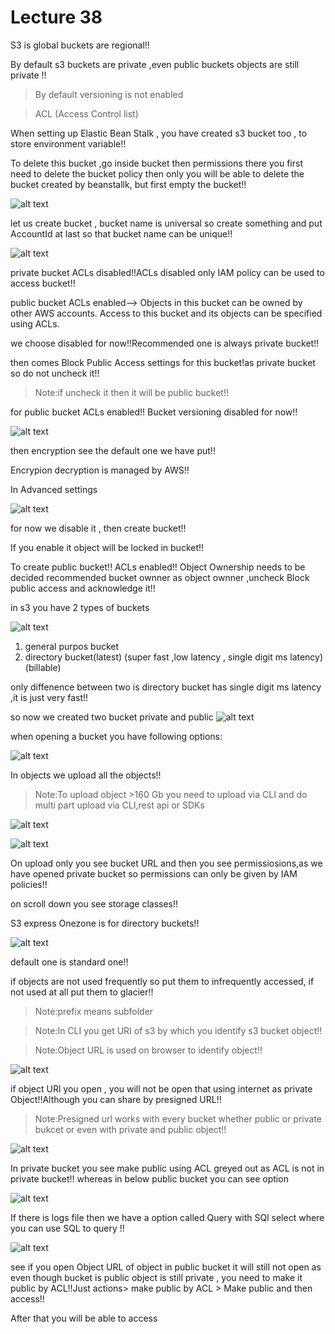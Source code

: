 # Lecture 38

S3 is global buckets are regional!!
 
 By default s3 buckets are private ,even public buckets objects are still private !!

> By default versioning is not enabled

> ACL (Access Control list)

When setting up Elastic Bean Stalk , you have created s3 bucket too , to store environment variable!!

To delete this bucket ,go inside bucket then permissions there you first need to delete the bucket policy then only you will be able to delete the bucket created 
by beanstallk, but first empty the bucket!!

![alt text](image.png)

let us create bucket , bucket name is universal so create something and put AccountId
at last so that bucket name can be unique!!

![alt text](image-1.png)

private bucket ACLs disabled!!ACLs disabled only IAM policy can be used to access bucket!!

public bucket ACLs enabled--> Objects in this bucket can be owned by other AWS accounts. Access to this bucket and its objects can be specified using ACLs.

we choose disabled for now!!Recommended one is always private bucket!!

then comes Block Public Access settings for this bucket!as private bucket so do not uncheck it!!
> Note:if uncheck it then it will be public bucket!!

for public bucket ACLs enabled!! Bucket versioning disabled for now!!

![alt text](image-2.png)

then encryption see the default one we have put!!

Encrypion decryption is managed by AWS!!

In Advanced settings

![alt text](image-3.png)

for now we disable it , then create bucket!!

If you enable it object will be locked in bucket!!

To create public bucket!! ACLs enabled!! Object Ownership needs to be decided recommended bucket ownner as object ownner ,uncheck Block public access and acknowledge it!!

in s3 you have 2 types of buckets

![alt text](image-4.png)

1. general purpos bucket
2. directory bucket(latest) (super fast ,low latency , single digit ms latency)(billable)

only diffenence between two is directory bucket has single digit ms latency ,it is just very fast!!

so now we created two bucket private and public
![alt text](image-5.png)

when opening a bucket you have following options:

![alt text](image-6.png)

In objects we upload all the objects!!

>Note:To upload object >160 Gb you need to upload via CLI and do multi part upload via CLI,rest api or SDKs

![alt text](image-7.png)

![alt text](image-8.png)

On upload only you see bucket URL and then you see permissiosions,as we have opened private bucket so permissions can only be given by IAM policies!!

on scroll down you see storage classes!!

S3 express Onezone is for directory buckets!!

![alt text](image-9.png)

default one is standard one!! 

if objects are not used frequently so put them to infrequently accessed, if not used at all put them to glacier!!

>Note:prefix means subfolder

>Note:In CLI you get URI of s3 by which you identify s3 bucket object!!

>Note:Object URL is used on browser to identify object!!

![alt text](image-10.png)

if object URl you open , you will not be open that using internet as private Object!!Although you can share by presigned URL!!

>Note:Presigned url works with every bucket whether public or private bukcet or even with private and public object!!

![alt text](image-11.png)

In private bucket you see make public using ACL greyed out as ACL is not in private bucket!!
 whereas in below public bucket you can see option

 ![alt text](image-12.png)

 If there is logs file then we have a  option called Query with SQl select where you can use SQL to query !!

 ![alt text](image-13.png)

 see if you open Object URL of object in public bucket it will still not open as even though bucket is public object is still private , you need to make it public by ACL!!Just actions> make public by ACL > Make public and then access!!

 After that you will be able to access